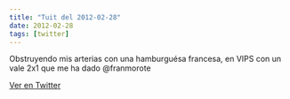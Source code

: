 ```yaml
---
title: "Tuit del 2012-02-28"
date: 2012-02-28
tags: [twitter]
---
```


Obstruyendo mis arterias con una hamburguésa francesa, en VIPS con un vale 2x1 que me ha dado @franmorote



[Ver en Twitter](https://twitter.com/i/web/status/174606743882571777)

